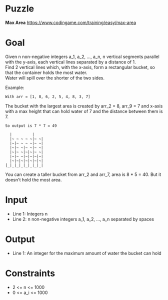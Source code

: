 # Puzzle
**Max Area** https://www.codingame.com/training/easy/max-area

# Goal
Given n non-negative integers a_1, a_2, ..., a_n, n vertical segments parallel with the y-axis, each vertical lines separated by a distance of 1.   
Find 2 vertical lines which, with the x-axis, form a rectangular bucket, so that the container holds the most water.   
Water will spill over the shorter of the two sides.  

Example:
```
With arr = [1, 8, 6, 2, 5, 4, 8, 3, 7]
```

The bucket with the largest area is created by arr_2 = 8, arr_9 = 7 and x-axis with a max height that can hold water of 7 and the distance between them is 7. 
```
So output is 7 * 7 = 49

  |         |
  |~ ~ ~ ~ ~|~ ~|
  |~|~ ~ ~ ~|~ ~|
  |~|~ ~|~ ~|~ ~|
  |~|~ ~|~|~|~ ~|
  |~|~ ~|~|~|~|~|
  |~|~|~|~|~|~|~|
|_|_|_|_|_|_|_|_|
```

You can create a taller bucket from arr_2 and arr_7, area is 8 * 5 = 40. But it doesn't hold the most area.

# Input
* Line 1: Integers n
* Line 2: n non-negative integers a_1, a_2, ..., a_n separated by spaces

# Output
* Line 1: An integer for the maximum amount of water the bucket can hold

# Constraints
* 2 <= n <= 1000
* 0 <= a_i <= 1000
